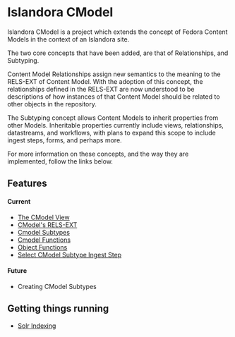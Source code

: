 # Islandora CModel

Islandora CModel is a project which extends the concept of Fedora Content Models
in the context of an Islandora site.

The two core concepts that have been added, are that of Relationships, and Subtyping.


Content Model Relationships assign new semantics to the meaning to the RELS-EXT
of Content Model. With the adoption of this concept, the relationships defined
in the RELS-EXT are now understood to be descriptions of how instances of that
Content Model should be related to other objects in the repository.

The Subtyping concept allows Content Models to inherit properties from other
Models. Inheritable properties currently include views, relationships, datastreams,
and workflows, with plans to expand this scope to include ingest steps, forms,
and perhaps more.

For more information on these concepts, and the way they are implemented, follow
the links below.

## Features
#### Current
 * [The CModel View](https://github.com/ncphillips/islandora_cmodel/wiki/CModel-View)
 * [CModel's RELS-EXT](https://github.com/ncphillips/islandora_cmodel/wiki/The-CModel-RELS-EXT)
 * [Cmodel Subtypes](https://github.com/ncphillips/islandora_cmodel/wiki/CModel-Subtypes)
 * [Cmodel Functions](https://github.com/ncphillips/islandora_cmodel/wiki/CModel-Functions)
 * [Object Functions](https://github.com/ncphillips/islandora_cmodel/wiki/Object-Functions)
 * [Select CModel Subtype Ingest Step](https://github.com/ncphillips/islandora_cmodel/wiki/Select-CModel-Ingest-Step)

#### Future
 * Creating CModel Subtypes

## Getting things running
 * [Solr Indexing](https://github.com/ncphillips/islandora_cmodel/wiki/Solr-Indexing)

